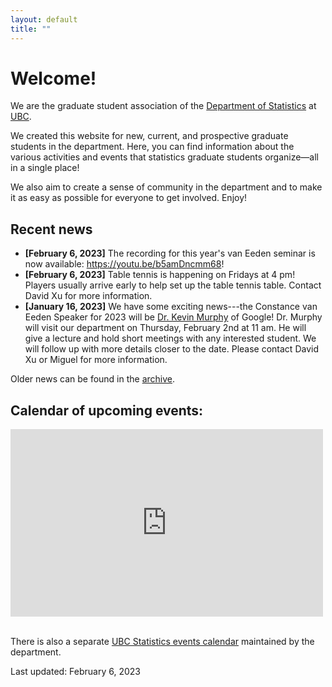 ```yaml
---
layout: default
title: ""
---
```


# Welcome!

We are the graduate student association of the [Department of Statistics](https://www.stat.ubc.ca/)
at [UBC](https://www.ubc.ca/).

We created this website for new, current, and prospective graduate students in the department.
Here, you can find information about the various activities and events
that statistics graduate students organize&mdash;all in a single place!

We also aim to create a sense of community in the department and to make it as easy as possible for everyone to get involved.
Enjoy!

## Recent news

- **[February 6, 2023]** The recording for this year's van Eeden seminar is now available: https://youtu.be/b5amDncmm68!
- **[February 6, 2023]** Table tennis is happening on Fridays at 4 pm! Players usually arrive early
to help set up the table tennis table. Contact David Xu for more information.
- **[January 16, 2023]** We have some exciting news---the Constance van Eeden Speaker for 2023 will be [Dr. Kevin Murphy](https://www.cs.ubc.ca/~murphyk/) of Google!
Dr. Murphy will visit our department on Thursday, February 2nd at 11 am. He will give a lecture and hold short meetings 
with any interested student. We will follow up with more details closer to the date. Please contact David Xu
or Miguel for more information.


Older news can be found in the [archive](./news-archive).


<div class="span9">
	<h2>Calendar of upcoming events:</h2>
	<iframe src="https://calendar.google.com/calendar/embed?height=300&wkst=1&bgcolor=%23ffffff&ctz=America%2FVancouver&showTitle=0&showPrint=0&showCalendars=0&title&src=MjNodWRuYzZvM2VoZzFubmltZTBmbmY4OThAZ3JvdXAuY2FsZW5kYXIuZ29vZ2xlLmNvbQ&src=ZDhibmxnaGlxcmVwc2ZrazNjN2ZsZmlyaWNAZ3JvdXAuY2FsZW5kYXIuZ29vZ2xlLmNvbQ&src=YjF1bDRsajc1YWRtYmVsYWtqOGpkczBoODRAZ3JvdXAuY2FsZW5kYXIuZ29vZ2xlLmNvbQ&color=%23D81B60&color=%238E24AA&color=%23E4C441" style="border-width:0" width="500" height="300" frameborder="0" scrolling="no">
	</iframe>
</div><!--/span-->
<br/>

There is also a separate [UBC Statistics events calendar](https://www.stat.ubc.ca/events-calendar) maintained by the department.


Last updated: February 6, 2023

